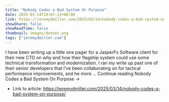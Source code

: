 ```yaml
---
title: "Nobody Codes a Bad System On Purpose"
date: 2025-03-14T19:07:13+00:00
link: https://jeremydmiller.com/2025/03/14/nobody-codes-a-bad-system-on-purpose/
showShare: false
showReadTime: false
thumbnail: images/dotnet.png
tags: ["jeremydmiller.com"]
---
```

I have been writing up a little one pager for a JasperFx Software client for their new CTO on why and how their flagship system could use some technical transformation and modernization. I ran my write up past one of their senior developers that I’ve been collaborating on for tactical performance improvements, and he more … Continue reading Nobody Codes a Bad System On Purpose →

- Link to article: https://jeremydmiller.com/2025/03/14/nobody-codes-a-bad-system-on-purpose/